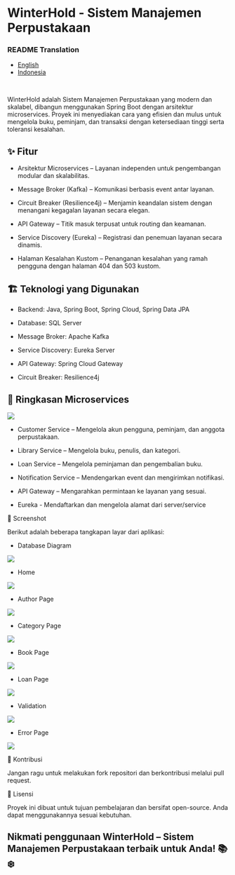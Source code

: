 # WinterHold - Sistem Manajemen Perpustakaan

<h3>README Translation</h3>
<ul>
  <li><a href="https://github.com/fer-nando65/WinterHold-microservice/blob/master/README.md">English</a></li>
  <li><a href="https://github.com/fer-nando65/WinterHold-microservice/blob/master/README.id.md">Indonesia</a></li>
</ul>
<br>

WinterHold adalah Sistem Manajemen Perpustakaan yang modern dan skalabel, dibangun menggunakan Spring Boot dengan arsitektur microservices. Proyek ini menyediakan cara yang efisien dan mulus untuk mengelola buku, peminjam, dan transaksi dengan ketersediaan tinggi serta toleransi kesalahan.

<h2>✨ Fitur</h2>

* Arsitektur Microservices – Layanan independen untuk pengembangan modular dan skalabilitas.

* Message Broker (Kafka) – Komunikasi berbasis event antar layanan.

* Circuit Breaker (Resilience4j) – Menjamin keandalan sistem dengan menangani kegagalan layanan secara elegan.

* API Gateway – Titik masuk terpusat untuk routing dan keamanan.

* Service Discovery (Eureka) – Registrasi dan penemuan layanan secara dinamis.

* Halaman Kesalahan Kustom – Penanganan kesalahan yang ramah pengguna dengan halaman 404 dan 503 kustom.

<h2>🏗️ Teknologi yang Digunakan</h2>

* Backend: Java, Spring Boot, Spring Cloud, Spring Data JPA

* Database: SQL Server

* Message Broker: Apache Kafka

* Service Discovery: Eureka Server

* API Gateway: Spring Cloud Gateway

* Circuit Breaker: Resilience4j

<h2>📜 Ringkasan Microservices</h2>

<img src="https://github.com/fer-nando65/WinterHold-microservice/blob/master/screenshot/architecture_microservice.JPG">

* Customer Service – Mengelola akun pengguna, peminjam, dan anggota perpustakaan.

* Library Service – Mengelola buku, penulis, dan kategori.

* Loan Service – Mengelola peminjaman dan pengembalian buku.

* Notification Service – Mendengarkan event dan mengirimkan notifikasi.

* API Gateway – Mengarahkan permintaan ke layanan yang sesuai.

* Eureka - Mendaftarkan dan mengelola alamat dari server/service

📸 Screenshot

Berikut adalah beberapa tangkapan layar dari aplikasi:

* Database Diagram
<img src="https://github.com/fer-nando65/WinterHold-microservice/blob/master/screenshot/db_full.png">

* Home
<img src="https://github.com/fer-nando65/WinterHold-microservice/blob/master/screenshot/home.JPG">

* Author Page
<img src="https://github.com/fer-nando65/WinterHold-microservice/blob/master/screenshot/author.JPG">

* Category Page
<img src="https://github.com/fer-nando65/WinterHold-microservice/blob/master/screenshot/category.JPG">

* Book Page
<img src="https://github.com/fer-nando65/WinterHold-microservice/blob/master/screenshot/book.JPG">

* Loan Page
<img src="https://github.com/fer-nando65/WinterHold-microservice/blob/master/screenshot/loan.JPG">

* Validation
<img src="https://github.com/fer-nando65/WinterHold-microservice/blob/master/screenshot/validation.JPG">

* Error Page
<img src="https://github.com/fer-nando65/WinterHold-microservice/blob/master/screenshot/errorpage.JPG">

🤝 Kontribusi

Jangan ragu untuk melakukan fork repositori dan berkontribusi melalui pull request.

📜 Lisensi

Proyek ini dibuat untuk tujuan pembelajaran dan bersifat open-source. Anda dapat menggunakannya sesuai kebutuhan.

<h2>Nikmati penggunaan WinterHold – Sistem Manajemen Perpustakaan terbaik untuk Anda! 📚❄️</h2>
